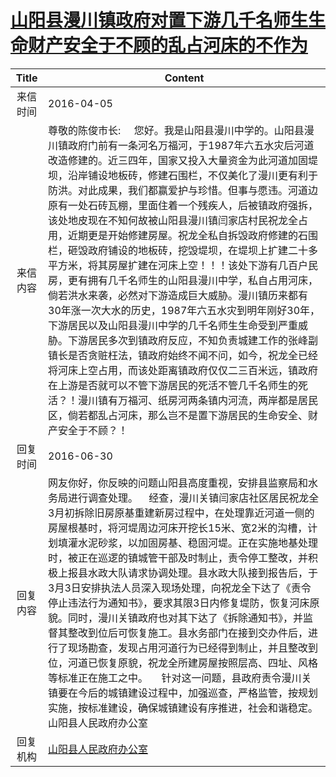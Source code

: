# <a href="http://www.shangluo.gov.cn/zmhd/ldxxxx.jsp?urltype=leadermail.LeaderMailContentUrl&wbtreeid=1112&leadermailid=3565">山阳县漫川镇政府对置下游几千名师生生命财产安全于不顾的乱占河床的不作为</a>
| Title |                                                                                                                                                                                                                                                                                 Content                                                                                                                                                                                                                                                                                  |
|:-----:|--------------------------------------------------------------------------------------------------------------------------------------------------------------------------------------------------------------------------------------------------------------------------------------------------------------------------------------------------------------------------------------------------------------------------------------------------------------------------------------------------------------------------------------------------------------------------|
| 来信时间  | 2016-04-05                                                                                                                                                                                                                                                                                                                                                                                                                                                                                                                                                               |
| 来信内容  | 尊敬的陈俊市长:     您好。我是山阳县漫川中学的。山阳县漫川镇政府门前有一条河名万福河，于1987年六五水灾后河道改造修建的。近三四年，国家又投入大量资金为此河道加固堤坝，沿岸铺设地板砖，修建石围栏，不仅美化了漫川更有利于防洪。对此成果，我们都赢爱护与珍惜。但事与愿违。河道边原有一处石砖瓦棚，里面住着一个残疾人，后被镇政府强拆，该处地皮现在不知何故被山阳县漫川镇闫家店村民祝龙全占用，近期更是开始修建房屋。祝龙全私自拆毁政府修建的石围栏，砸毁政府铺设的地板砖，挖毁堤坝，在堤坝上扩建二十多平方米，将其房屋扩建在河床上空！！！该处下游有几百户民房，更有拥有几千名师生的山阳县漫川中学，私自占用河床，倘若洪水来袭，必然对下游造成巨大威胁。漫川镇历来都有30年涨一次大水的历史，1987年六五水灾到明年刚好30年，下游居民以及山阳县漫川中学的几千名师生生命受到严重威胁。下游居民多次到镇政府反应，不知负责城建工作的张峰副镇长是否贪赃枉法，镇政府始终不闻不问，如今，祝龙全已经将河床上空占用，而该处距离镇政府仅仅二三百米远，镇政府在上游是否就可以不管下游居民的死活不管几千名师生的死活？！漫川镇有万福河、纸房河两条镇内河流，两岸都是居民区，倘若都乱占河床，那么岂不是置下游居民的生命安全、财产安全于不顾？！ |
| 回复时间  | 2016-06-30                                                                                                                                                                                                                                                                                                                                                                                                                                                                                                                                                               |
| 回复内容  | 网友你好，你反映的问题山阳县高度重视，安排县监察局和水务局进行调查处理。    经查，漫川关镇闫家店社区居民祝龙全3月初拆除旧房原基重建新房过程中，在处理靠近河道一侧的房屋根基时，将河堤周边河床开挖长15米、宽2米的沟槽，计划填灌水泥砂浆，以加固房基、稳固河堤。正在实施地基处理时，被正在巡逻的镇城管干部及时制止，责令停工整改，并积极上报县水政大队请求协调处理。县水政大队接到报告后，于3月3日安排执法人员深入现场处理，向祝龙全下达了《责令停止违法行为通知书》，要求其限3日内修复堤防，恢复河床原貌。同时，漫川关镇政府也对其下达了《拆除通知书》，并监督其整改到位后可恢复施工。县水务部门在接到交办件后，进行了现场勘查，发现占用河道行为已经得到制止，并且整改到位，河道已恢复原貌，祝龙全所建房屋按照层高、四址、风格等标准正在施工之中。     针对这一问题，县政府责令漫川关镇要在今后的城镇建设过程中，加强巡查，严格监管，按规划实施，按标准建设，确保城镇建设有序推进，社会和谐稳定。山阳县人民政府办公室                                                                                                       |
| 回复机构  | <a href="../../categories/agencies/山阳县人民政府办公室.md">山阳县人民政府办公室</a>                                                                                                                                                                                                                                                                                                                                                                                                                                                                                                         |